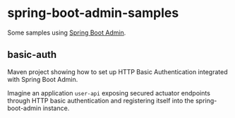 # spring-boot-admin-samples

Some samples using [Spring Boot Admin](https://github.com/codecentric/spring-boot-admin).

## basic-auth

Maven project showing how to set up HTTP Basic Authentication integrated with Spring Boot Admin.

Imagine an application `user-api` exposing secured actuator endpoints through HTTP basic authentication and registering itself into the spring-boot-admin instance.